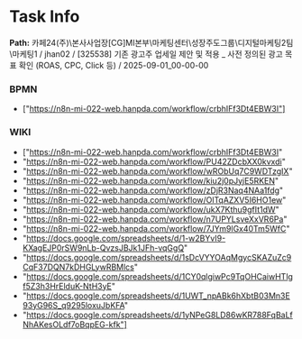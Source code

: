 # Task Info

**Path:** 카페24(주)\본사사업장\[CG]MI본부\마케팅센터\성장주도그룹\디지털마케팅2팀\마케팅1 / jhan02 / [325538] 기존 광고주 업세일 제안 및 적용 _ 사전 정의된 광고 목표 확인 (ROAS, CPC, Click 등) / 2025-09-01_00-00-00

### BPMN
- ["https://n8n-mi-022-web.hanpda.com/workflow/crbhIFf3Dt4EBW3I"]

### WIKI
- ["https://n8n-mi-022-web.hanpda.com/workflow/crbhIFf3Dt4EBW3I"
- "https://n8n-mi-022-web.hanpda.com/workflow/PU42ZDcbXX0kvxdi"
- "https://n8n-mi-022-web.hanpda.com/workflow/wRObUq7C9WDTzgIX"
- "https://n8n-mi-022-web.hanpda.com/workflow/kiu2j0pJyjE5RKEN"
- "https://n8n-mi-022-web.hanpda.com/workflow/zDjR3Naq4NAa1fdg"
- "https://n8n-mi-022-web.hanpda.com/workflow/OlTqAZXV5I6HO1ew"
- "https://n8n-mi-022-web.hanpda.com/workflow/ukX7Kthu9gfIt1dW"
- "https://n8n-mi-022-web.hanpda.com/workflow/n7UPYLsveXxVR6Pa"
- "https://n8n-mi-022-web.hanpda.com/workflow/7JYm9lGx40Tm5WfC"
- "https://docs.google.com/spreadsheets/d/1-w2BYvI9-KXagEJP0rSW9nLb-QvzsJBJk1JFh-vqGgQ"
- "https://docs.google.com/spreadsheets/d/1sDcVYYOAqMgycSKAZuZc9CqF37DQN7kDHGLywRBMlcs"
- "https://docs.google.com/spreadsheets/d/1CY0qlgiwPc9TqOHCaiwHTlgf5Z3h3HrElduK-NtH3yE"
- "https://docs.google.com/spreadsheets/d/1UWT_npABk6hXbtB03Mn3E93yG96S_q9295loxuJbKFA"
- "https://docs.google.com/spreadsheets/d/1yNPeG8LD86wKR788FqBaLfNhAKesOLdf7oBqpEG-kfk"]

